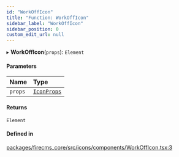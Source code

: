 ```yaml
---
id: "WorkOffIcon"
title: "Function: WorkOffIcon"
sidebar_label: "WorkOffIcon"
sidebar_position: 0
custom_edit_url: null
---
```


▸ **WorkOffIcon**(`props`): `Element`

#### Parameters

| Name | Type |
| :------ | :------ |
| `props` | [`IconProps`](../types/IconProps.md) |

#### Returns

`Element`

#### Defined in

[packages/firecms_core/src/icons/components/WorkOffIcon.tsx:3](https://github.com/FireCMSco/firecms/blob/d45f3739/packages/firecms_core/src/icons/components/WorkOffIcon.tsx#L3)
